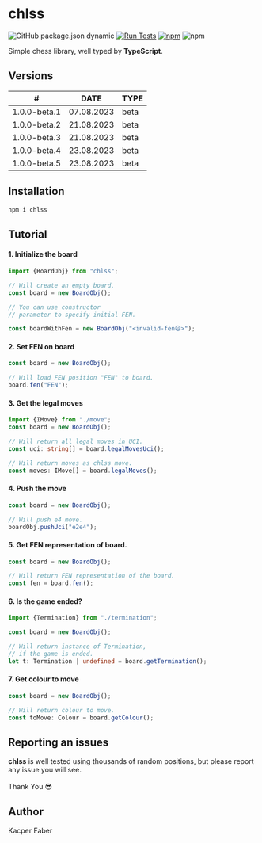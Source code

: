 # chlss
![GitHub package.json dynamic](https://img.shields.io/github/package-json/version/kacperfaber/chlss)
[![Run Tests](https://github.com/kacperfaber/chlss/actions/workflows/test.yml/badge.svg)](https://github.com/kacperfaber/chlss/actions/workflows/test.yml)
[![npm](https://github.com/kacperfaber/chlss/actions/workflows/publish.yml/badge.svg)](https://github.com/kacperfaber/chlss/actions/workflows/publish.yml)
![npm](https://img.shields.io/npm/dt/chlss)



Simple chess library, well typed by **TypeScript**.

## Versions

| #            |    DATE    | TYPE |
|--------------|:----------:|------|
| 1.0.0-beta.1 | 07.08.2023 | beta |
| 1.0.0-beta.2 | 21.08.2023 | beta |
| 1.0.0-beta.3 | 21.08.2023 | beta |
| 1.0.0-beta.4 | 23.08.2023 | beta |
| 1.0.0-beta.5 | 23.08.2023 | beta |

## Installation

```bash
npm i chlss
```

## Tutorial

#### 1. Initialize the board

```ts
import {BoardObj} from "chlss";

// Will create an empty board,
const board = new BoardObj();

// You can use constructor 
// parameter to specify initial FEN.

const boardWithFen = new BoardObj("<invalid-fen😅>");
```

#### 2. Set FEN on board

```ts
const board = new BoardObj();

// Will load FEN position "FEN" to board.
board.fen("FEN");
```

#### 3. Get the legal moves

```ts
import {IMove} from "./move";
const board = new BoardObj();

// Will return all legal moves in UCI.
const uci: string[] = board.legalMovesUci();

// Will return moves as chlss move.
const moves: IMove[] = board.legalMoves();
```

#### 4. Push the move

```ts
const board = new BoardObj();

// Will push e4 move.
boardObj.pushUci("e2e4");
```

#### 5. Get FEN representation of board.

```ts
const board = new BoardObj();

// Will return FEN representation of the board.
const fen = board.fen();
```

#### 6. Is the game ended?

```ts
import {Termination} from "./termination";

const board = new BoardObj();

// Will return instance of Termination, 
// if the game is ended.
let t: Termination | undefined = board.getTermination();
```

#### 7. Get colour to move

```ts
const board = new BoardObj();

// Will return colour to move.
const toMove: Colour = board.getColour();
```

## Reporting an issues

**chlss** is well tested using thousands of random positions, but please report any issue you will see.
<br>
<br>
Thank You 😎

## Author

Kacper Faber
